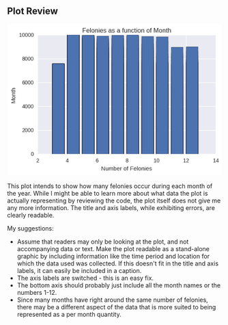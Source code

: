 ## Plot Review

![alt text](plot_fk759.png)

This plot intends to show how many felonies occur during each month of the year. While I might be able to learn more about what data the
plot is actually representing by reviewing the code, the plot itself does not give me any more information. The title and axis labels, while exhibiting errors, are clearly readable.

My suggestions:
* Assume that readers may only be looking at the plot, and not accompanying data or text. Make the plot readable as a stand-alone graphic by including information like the time period and location for which the data used was collected. If this doesn't fit in the title and axis labels, it can easily be included in a caption.
* The axis labels are switched - this is an easy fix.
* The bottom axis should probably just include all the month names or the numbers 1-12.
* Since many months have right around the same number of felonies, there may be a different aspect of the data that is more suited to being represented as a per month quantity.
